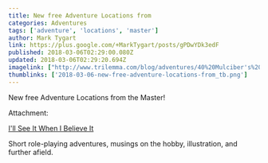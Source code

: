 ```yaml
---
title: New free Adventure Locations from
categories: Adventures
tags: ['adventure', 'locations', 'master']
author: Mark Tygart
link: https://plus.google.com/+MarkTygart/posts/gPDwYDk3edF
published: 2018-03-06T02:29:00.080Z
updated: 2018-03-06T02:29:20.694Z
imagelink: ["http://www.trilemma.com/blog/adventures/40%20Mulciber's%20Flute%20Thumb.png"]
thumblinks: ['2018-03-06-new-free-adventure-locations-from_tb.png']
---
```


New free Adventure Locations from the Master!


Attachment:

<a href='http://blog.trilemma.com/search/label/adventure'>I'll See It When I Believe It</a>


Short role-playing adventures, musings on the hobby, illustration, and further afield.